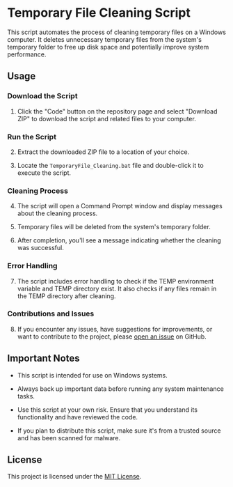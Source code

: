 # Temporary File Cleaning Script

This script automates the process of cleaning temporary files on a Windows computer. It deletes unnecessary temporary files from the system's temporary folder to free up disk space and potentially improve system performance.

## Usage

### Download the Script

1. Click the "Code" button on the repository page and select "Download ZIP" to download the script and related files to your computer.

### Run the Script

2. Extract the downloaded ZIP file to a location of your choice.

3. Locate the `TemporaryFile_Cleaning.bat` file and double-click it to execute the script.

### Cleaning Process

4. The script will open a Command Prompt window and display messages about the cleaning process.

5. Temporary files will be deleted from the system's temporary folder.

6. After completion, you'll see a message indicating whether the cleaning was successful.

### Error Handling

7. The script includes error handling to check if the TEMP environment variable and TEMP directory exist. It also checks if any files remain in the TEMP directory after cleaning.

### Contributions and Issues

8. If you encounter any issues, have suggestions for improvements, or want to contribute to the project, please [open an issue](https://github.com/loysz/Temporary-File-Cleaner/issues) on GitHub.

## Important Notes

- This script is intended for use on Windows systems.

- Always back up important data before running any system maintenance tasks.

- Use this script at your own risk. Ensure that you understand its functionality and have reviewed the code.

- If you plan to distribute this script, make sure it's from a trusted source and has been scanned for malware.

## License

This project is licensed under the [MIT License](LICENSE).
